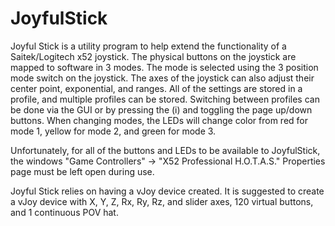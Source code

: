 # JoyfulStick

Joyful Stick is a utility program to help extend the functionality of a Saitek/Logitech x52 joystick. The physical buttons on the joystick are mapped to software in 3 modes. The mode is selected using the 3 position mode switch on the joystick. The axes of the joystick can also adjust their center point, exponential, and ranges. All of the settings are stored in a profile, and multiple profiles can be stored. Switching between profiles can be done via the GUI or by pressing the (i) and toggling the page up/down buttons. When changing modes, the LEDs will change color from red for mode 1, yellow for mode 2, and green for mode 3.

Unfortunately, for all of the buttons and LEDs to be available to JoyfulStick, the windows "Game Controllers" -> "X52 Professional H.O.T.A.S." Properties page must be left open during use.

Joyful Stick relies on having a vJoy device created. It is suggested to create a vJoy device with X, Y, Z, Rx, Ry, Rz, and slider axes, 120 virtual buttons, and 1 continuous POV hat.